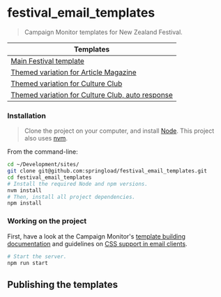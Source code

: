 # festival_email_templates

> Campaign Monitor templates for New Zealand Festival.

| Templates |
|-----------|
|[Main Festival template](templates/main-festival) |
|[Themed variation for Article Magazine](templates/article-magazine) |
|[Themed variation for Culture Club](templates/culture-club) |
|[Themed variation for Culture Club, auto response](templates/culture-club-auto-response) |

### Installation

> Clone the project on your computer, and install [Node](https://nodejs.org). This project also uses [nvm](https://github.com/creationix/nvm).

From the command-line:

```sh
cd ~/Development/sites/
git clone git@github.com:springload/festival_email_templates.git
cd festival_email_templates
# Install the required Node and npm versions.
nvm install
# Then, install all project dependencies.
npm install
```

### Working on the project

First, have a look at the Campaign Monitor's [template building documentation](https://www.campaignmonitor.com/create/) and guidelines on [CSS support in email clients](https://www.campaignmonitor.com/css/).

```sh
# Start the server.
npm run start
```

## Publishing the templates
